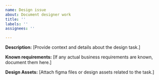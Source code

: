 ```yaml
---
name: Design issue
about: Document designer work
title: ''
labels: ''
assignees: ''

---
```


**Description:**
[Provide context and details about the design task.]

**Known requirements:**
[If any actual business requirements are known, document them here.]

**Design Assets:**
[Attach figma files or design assets related to the task.]
